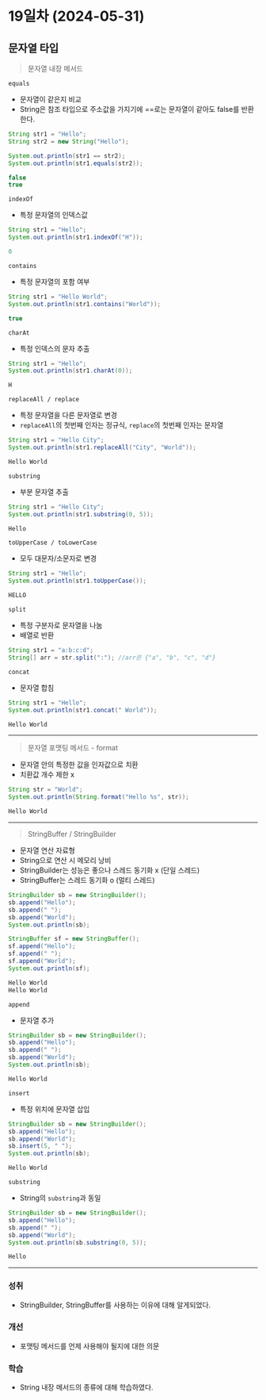 # 19일차 (2024-05-31)

## 문자열 타입

> 문자열 내장 메서드

`equals`
- 문자열이 같은지 비교
- String은 참조 타입으로 주소값을 가지기에 ==로는 문자열이 같아도 false를 반환한다.
```java
String str1 = "Hello";
String str2 = new String("Hello");

System.out.println(str1 == str2);
System.out.println(str1.equals(str2));
```
```java
false
true
```

`indexOf`
- 특정 문자열의 인덱스값
```java
String str1 = "Hello";
System.out.println(str1.indexOf("H"));
```
```java
0
```

`contains`
- 특정 문자열의 포함 여부
```java
String str1 = "Hello World";
System.out.println(str1.contains("World"));
```
```java
true
```

`charAt`
- 특정 인덱스의 문자 추출
```java
String str1 = "Hello";
System.out.println(str1.charAt(0));
```
```java
H
```

`replaceAll / replace`
- 특정 문자열을 다른 문자열로 변경
- `replaceAll`의 첫번째 인자는 정규식, `replace`의 첫번째 인자는 문자열
```java
String str1 = "Hello City";
System.out.println(str1.replaceAll("City", "World"));
```
```java
Hello World
```

`substring`
- 부분 문자열 추출
```java
String str1 = "Hello City";
System.out.println(str1.substring(0, 5));
```
```java
Hello
```

`toUpperCase / toLowerCase`
- 모두 대문자/소문자로 변경
```java
String str1 = "Hello";
System.out.println(str1.toUpperCase());
```
```java
HELLO
```

`split`
- 특정 구분자로 문자열을 나눔
- 배열로 반환
```java
String str1 = "a:b:c:d";
String[] arr = str.split(":"); //arr은 {"a", "b", "c", "d"}
```

`concat`
- 문자열 합침
```java
String str1 = "Hello";
System.out.println(str1.concat(" World"));
```
```java
Hello World
```

---

> 문자열 포맷팅 메서드 - format
- 문자열 안의 특정한 값을 인자값으로 치환
- 치환값 개수 제한 x
```java
String str = "World";
System.out.println(String.format("Hello %s", str));
```
```java
Hello World
```

---

>  StringBuffer / StringBuilder
- 문자열 연산 자료형
- String으로 연산 시 메모리 낭비
- StringBuilder는 성능은 좋으나 스레드 동기화 x (단일 스레드)
- StringBuffer는 스레드 동기화 o (멀티 스레드)
```java
StringBuilder sb = new StringBuilder();
sb.append("Hello");
sb.append(" ");
sb.append("World");
System.out.println(sb);

StringBuffer sf = new StringBuffer();
sf.append("Hello");
sf.append(" ");
sf.append("World");
System.out.println(sf);
```
```java
Hello World
Hello World
```

`append`
- 문자열 추가
```java
StringBuilder sb = new StringBuilder();
sb.append("Hello");
sb.append(" ");
sb.append("World");
System.out.println(sb);
```
```java
Hello World
```

`insert`
- 특정 위치에 문자열 삽입
```java
StringBuilder sb = new StringBuilder();
sb.append("Hello");
sb.append("World");
sb.insert(5, " ");
System.out.println(sb);
```
```java
Hello World
```

`substring`
- String의 `substring`과 동일
```java
StringBuilder sb = new StringBuilder();
sb.append("Hello");
sb.append(" ");
sb.append("World");
System.out.println(sb.substring(0, 5));
```
```java
Hello
```

---

### 성취
- StringBuilder, StringBuffer를 사용하는 이유에 대해 알게되었다.

### 개선
- 포맷팅 메서드를 언제 사용해야 될지에 대한 의문

### 학습
- String 내장 메서드의 종류에 대해 학습하였다.

